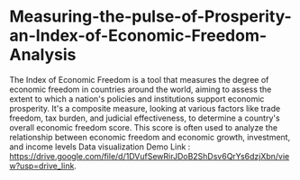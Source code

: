 # Measuring-the-pulse-of-Prosperity-an-Index-of-Economic-Freedom-Analysis
The Index of Economic Freedom is a tool that measures the degree of economic freedom in countries around the world, aiming to assess the extent to which a nation's policies and institutions support economic prosperity. It's a composite measure, looking at various factors like trade freedom, tax burden, and judicial effectiveness, to determine a country's overall economic freedom score. This score is often used to analyze the relationship between economic freedom and economic growth, investment, and income levels
Data visualization Demo Link : https://drive.google.com/file/d/1DVufSewRirJDoB2ShDsv6QrYs6dzjXbn/view?usp=drive_link.
